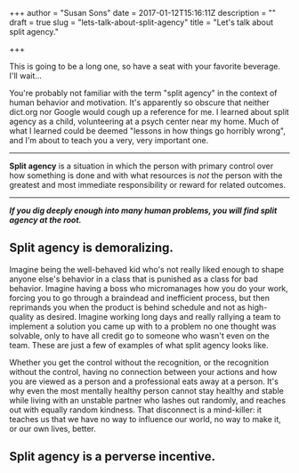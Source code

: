 +++
author = "Susan Sons"
date = 2017-01-12T15:16:11Z
description = ""
draft = true
slug = "lets-talk-about-split-agency"
title = "Let's talk about split agency."

+++

This is going to be a long one, so have a seat with your favorite beverage.  I'll wait...

You're probably not familiar with the term "split agency" in the context of human behavior and motivation.  It's apparently so obscure that neither dict.org nor Google would cough up a reference for me.  I learned about split agency as a child, volunteering at a psych center near my home.  Much of what I learned could be deemed "lessons in how things go horribly wrong", and I'm about to teach you a very, very important one.

----
**Split agency** is a situation in which the person with primary control over how something is done and with what resources is *not* the person with the greatest and most immediate responsibility or reward for related outcomes.

----

***If you dig deeply enough into many human problems, you will find split agency at the root.***


## Split agency is demoralizing.

Imagine being the well-behaved kid who's not really liked enough to shape anyone else's behavior in a class that is punished as a class for bad behavior.  Imagine having a boss who micromanages how you do your work, forcing you to go through a braindead and inefficient process, but then reprimands you when the product is behind schedule and not as high-quality as desired.  Imagine working long days and really rallying a team to implement a solution you came up with to a problem no one thought was solvable, only to have all credit go to someone who wasn't even on the team.  These are just a few of examples of what split agency looks like.

Whether you get the control without the recognition, or the recognition without the control, having no connection between your actions and how you are viewed as a person and a professional eats away at a person.  It's why even the most mentally healthy person cannot stay healthy and stable while living with an unstable partner who lashes out randomly, and reaches out with equally random kindness.  That disconnect is a mind-killer: it teaches us that we have no way to influence our world, no way to make it, or our own lives, better.

## Split agency is a perverse incentive.

